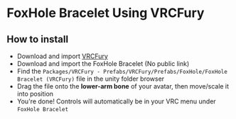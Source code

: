 FoxHole Bracelet Using VRCFury
==

## How to install
* Download and import [VRCFury](https://vrcfury.com/download)
* Download and import the FoxHole Bracelet (No public link)
* Find the `Packages/VRCFury - Prefabs/VRCFury/Prefabs/FoxHole/FoxHole Bracelet (VRCFury)` file in the unity folder browser
* Drag the file onto the **lower-arm bone** of your avatar, then move/scale it into position
* You're done! Controls will automatically be in your VRC menu under `FoxHole Bracelet`
